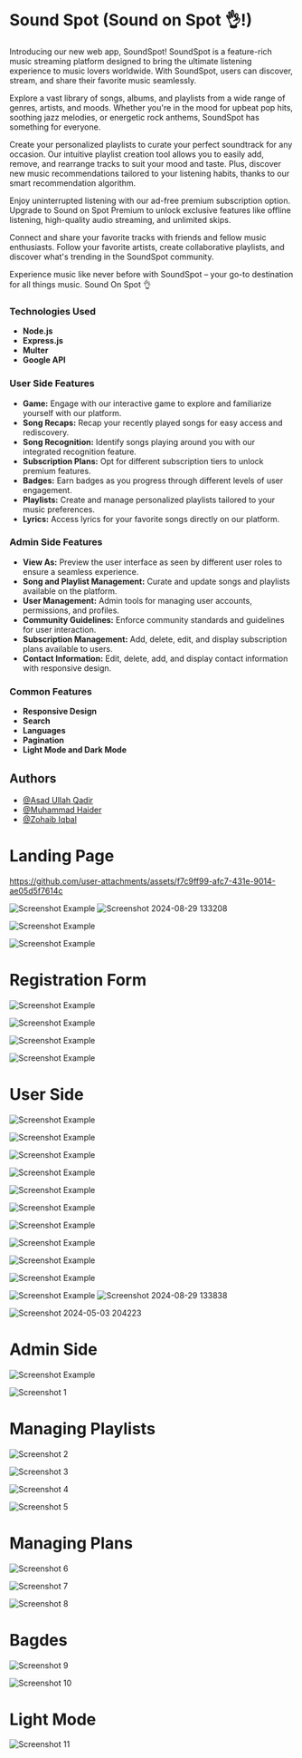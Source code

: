 # Sound Spot (Sound on Spot 👌!)
Introducing our new web app, SoundSpot! SoundSpot is a feature-rich music streaming platform designed to bring the ultimate listening experience to music lovers worldwide. With SoundSpot, users can discover, stream, and share their favorite music seamlessly.

Explore a vast library of songs, albums, and playlists from a wide range of genres, artists, and moods. Whether you're in the mood for upbeat pop hits, soothing jazz melodies, or energetic rock anthems, SoundSpot has something for everyone.

Create your personalized playlists to curate your perfect soundtrack for any occasion. Our intuitive playlist creation tool allows you to easily add, remove, and rearrange tracks to suit your mood and taste. Plus, discover new music recommendations tailored to your listening habits, thanks to our smart recommendation algorithm.

Enjoy uninterrupted listening with our ad-free premium subscription option. Upgrade to Sound on Spot Premium to unlock exclusive features like offline listening, high-quality audio streaming, and unlimited skips.

Connect and share your favorite tracks with friends and fellow music enthusiasts. Follow your favorite artists, create collaborative playlists, and discover what's trending in the SoundSpot community.

Experience music like never before with SoundSpot – your go-to destination for all things music. 
Sound On Spot 👌
 
### Technologies Used
- **Node.js**
- **Express.js**
- **Multer**
- **Google API** 

### User Side Features
- **Game:** Engage with our interactive game to explore and familiarize yourself with our platform.
- **Song Recaps:** Recap your recently played songs for easy access and rediscovery.
- **Song Recognition:** Identify songs playing around you with our integrated recognition feature.
- **Subscription Plans:** Opt for different subscription tiers to unlock premium features.
- **Badges:** Earn badges as you progress through different levels of user engagement.
- **Playlists:** Create and manage personalized playlists tailored to your music preferences.
- **Lyrics:** Access lyrics for your favorite songs directly on our platform.

### Admin Side Features
- **View As:** Preview the user interface as seen by different user roles to ensure a seamless experience.
- **Song and Playlist Management:** Curate and update songs and playlists available on the platform.
- **User Management:** Admin tools for managing user accounts, permissions, and profiles.
- **Community Guidelines:** Enforce community standards and guidelines for user interaction.
- **Subscription Management:** Add, delete, edit, and display subscription plans available to users.
- **Contact Information:** Edit, delete, add, and display contact information with responsive design.

### Common Features
- **Responsive Design**
- **Search**
- **Languages**
- **Pagination**
- **Light Mode and Dark Mode** 

## Authors

- [@Asad Ullah Qadir](https://github.com/Asadullahqadir-1/Asad)
- [@Muhammad Haider](https://github.com/Haiderali27-hub)
- [@Zohaib Iqbal](https://github.com/Zohaibiqbal797)


# Landing Page


https://github.com/user-attachments/assets/f7c9ff99-afc7-431e-9014-ae05d5f7614c


![Screenshot Example](https://drive.google.com/uc?id=1AtXumDj9XsnQfXk3qoYwEsMI-ZdwRdTA)
![Screenshot 2024-08-29 133208](https://github.com/user-attachments/assets/c39697ed-81a5-4ad4-835c-861d39304bfb)

![Screenshot Example](https://drive.google.com/uc?id=1Esi32IMNiujilBbFLmFlx4XaVAw3b1fv)

![Screenshot Example](https://drive.google.com/uc?id=1dzdndxm5u5vqKO_DCeFRoTs3TqFkqLb1)

# Registration Form

![Screenshot Example](https://drive.google.com/uc?id=1cWazcvUXitjAQX-DJUdBl0_pTaJNaW3s)

![Screenshot Example](https://drive.google.com/uc?id=10TYiFFmIAHs-EqMXkvw6K65tzEv7ZAHk)

![Screenshot Example](https://drive.google.com/uc?id=18kc2cYUTDO9HQTOApnqFktYMWI9OboVb)

![Screenshot Example](https://drive.google.com/uc?id=1tHGPCHUBHqxl5_ZIVFlz84ks4mE1JfIz)

# User Side

![Screenshot Example](https://drive.google.com/uc?id=1c9Wq-2JBhD3LvxRE3EUUCx3c4aMnqqOP)

![Screenshot Example](https://drive.google.com/uc?id=1bj2P2MYK1sRJuneVF4lCI6gqlRbnCrSz)

![Screenshot Example](https://drive.google.com/uc?id=1gJgZAwe-Va7-tvW-V4lIslKE5e_rqAe1)

![Screenshot Example](https://drive.google.com/uc?id=1al_px310fw3Xuk1_GfLTUJTes0lYYoYK)

![Screenshot Example](https://drive.google.com/uc?id=1IhG_LafElTR1Bm2I-liNp2Tju9oRe9QW)

![Screenshot Example](https://drive.google.com/uc?id=1bIrp7i1OgA_2AdkCmJPB9S01e8bkPvXe)

![Screenshot Example](https://drive.google.com/uc?id=1l3lwRtnU7bZpQVkEP_vrkgCQZUPopF_k)

![Screenshot Example](https://drive.google.com/uc?id=1W6-4pbe-49H4Nt1jEQvCE1Km7na72on7)

![Screenshot Example](https://drive.google.com/uc?id=1bvGNB1bdhOESPHZeLWhB8Atx43d13M3M)

![Screenshot Example](https://drive.google.com/uc?id=1WXQiPI0iRXnRoc8CPHV0dq_vzBrPYRYj)

![Screenshot Example](https://drive.google.com/uc?id=1qbv-RQwziT7JfEQARapjfIu78ZKBtMIH)
![Screenshot 2024-08-29 133838](https://github.com/user-attachments/assets/0823395c-d4c5-4c8d-8f59-47340b1f8d0b)

![Screenshot 2024-05-03 204223](https://github.com/user-attachments/assets/c80c8532-221d-4110-b30a-e73ca9a3d5ae)

# Admin Side

![Screenshot Example](https://drive.google.com/uc?id=1zRSb2_nTgh1lhKXQ4RzpRBCNqQZTzq5g)

![Screenshot 1](https://drive.google.com/uc?id=123k7-rl8ti5wVk8Ucv72lhq0-5Q_0HJ3)

# Managing Playlists

![Screenshot 2](https://drive.google.com/uc?id=1Q7Ob0RrSDMJjthMkqi57WpJR5TxXB3K8)

![Screenshot 3](https://drive.google.com/uc?id=14faFK7QS-JBpsYnFZsSPQE1uc2xR1oK1)

![Screenshot 4](https://drive.google.com/uc?id=1p9lt_lN1rsofi3-ZUrsvDsSKRIH7qw9Y)

![Screenshot 5](https://drive.google.com/uc?id=1Ax1kvjWsQeJo9Ke-GmerUnNQk8zs0U7T)

# Managing Plans

![Screenshot 6](https://drive.google.com/uc?id=1D96XdWhK7x1kFmX9gw571UNh3f5tgLUq)

![Screenshot 7](https://drive.google.com/uc?id=1Rz8tgMyXKhYtTGswvrzwzC21ZGfpsinb)

![Screenshot 8](https://drive.google.com/uc?id=11FuW0Xk1IxP9-AE9VGskG18JxHuYf1A9)

# Bagdes

![Screenshot 9](https://drive.google.com/uc?id=1w5hzH8iYxmfEVqNvsuae9vvIvsXXGrv5)

![Screenshot 10](https://drive.google.com/uc?id=10IlugjoUZtSzJlO3bMhkhTKKQw0Nh8Y5)

# Light Mode 

![Screenshot 11](https://drive.google.com/uc?id=16Dzs1_tMyiv4ipaP_0Qvgbr3BxtwBL9z)








